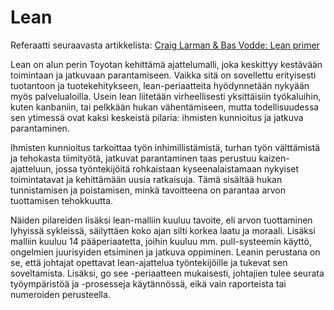 # Lean

Referaatti seuraavasta artikkelista: [Craig Larman & Bas Vodde: Lean primer](http://www.leanprimer.com/downloads/lean_primer.pdf)

Lean on alun perin Toyotan kehittämä ajattelumalli, joka keskittyy kestävään toimintaan ja jatkuvaan parantamiseen. Vaikka sitä on sovellettu erityisesti tuotantoon ja tuotekehitykseen, lean-periaatteita hyödynnetään nykyään myös palvelualoilla. Usein lean liitetään virheellisesti yksittäisiin työkaluihin, kuten kanbaniin, tai pelkkään hukan vähentämiseen, mutta todellisuudessa sen ytimessä ovat kaksi keskeistä pilaria: ihmisten kunnioitus ja jatkuva parantaminen.

Ihmisten kunnioitus tarkoittaa työn inhimillistämistä, turhan työn välttämistä ja tehokasta tiimityötä, jatkuvat parantaminen taas perustuu kaizen-ajatteluun, jossa työntekijöitä rohkaistaan kyseenalaistamaan nykyiset toimintatavat ja kehittämään uusia ratkaisuja. Tämä sisältää hukan tunnistamisen ja poistamisen, minkä tavoitteena on parantaa arvon tuottamisen tehokkuutta.

Näiden pilareiden lisäksi lean-malliin kuuluu tavoite, eli arvon tuottaminen lyhyissä sykleissä, säilyttäen koko ajan silti korkea laatu ja moraali. Lisäksi malliin kuuluu 14 pääperiaatetta, joihin kuuluu mm. pull-systeemin käyttö, ongelmien juurisyiden etsiminen ja jatkuva oppiminen. Leanin perustana on se, että johtajat opettavat lean-ajattelua työntekijöille ja tukevat sen soveltamista. Lisäksi, go see -periaatteen mukaisesti, johtajien tulee seurata työympäristöä ja -prosesseja käytännössä, eikä vain raporteista tai numeroiden perusteella.

